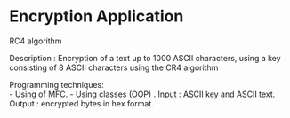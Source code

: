 # Encryption Application
 RC4 algorithm
 
 Description : 
               Encryption of a text up to 1000 ASCII characters, using a key consisting of 8 ASCII characters using the CR4 algorithm 
 
 Programming techniques:  
                          - Using of MFC. 
                          - Using classes (OOP) . 
 Input  : 
          ASCII key and ASCII text. 
 Output :
          encrypted bytes in hex format. 
